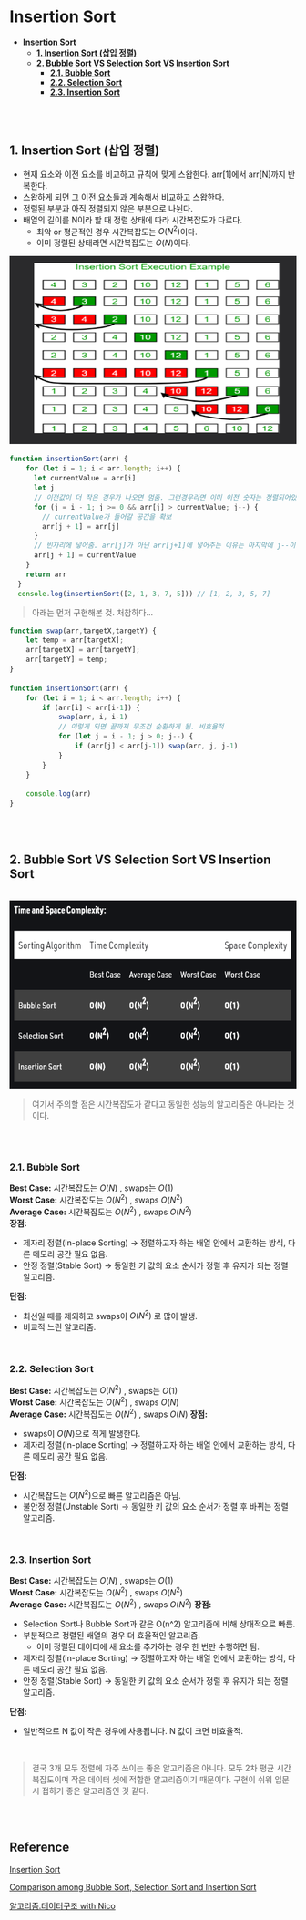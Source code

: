 # **Insertion Sort**
- [**Insertion Sort**](#insertion-sort)
  - [**1. Insertion Sort (삽입 정렬)**](#1-insertion-sort-삽입-정렬)
  - [**2. Bubble Sort VS Selection Sort VS Insertion Sort**](#2-bubble-sort-vs-selection-sort-vs-insertion-sort)
    - [**2.1. Bubble Sort**](#21-bubble-sort)
    - [**2.2. Selection Sort**](#22-selection-sort)
    - [**2.3. Insertion Sort**](#23-insertion-sort)

<br /><br />

## **1. Insertion Sort (삽입 정렬)**
- 현재 요소와 이전 요소를 비교하고 규칙에 맞게 스왑한다. arr[1]에서 arr[N]까지 반복한다.
- 스왑하게 되면 그 이전 요소들과 계속해서 비교하고 스왑한다. 
- 정렬된 부분과 아직 정렬되지 않은 부분으로 나뉜다.
- 배열의 길이를 N이라 할 때 정렬 상태에 따라 시간복잡도가 다르다.
  - 최악 or 평균적인 경우 시간복잡도는 $O(N^2)$이다.
  - 이미 정렬된 상태라면 시간복잡도는 $O(N)$이다.
<img src="..\image\algorithm\insertion-sort\insertion-sort.png" width="600" height="330">

```javascript
function insertionSort(arr) {
    for (let i = 1; i < arr.length; i++) {
      let currentValue = arr[i]
      let j
      // 이전값이 더 작은 경우가 나오면 멈춤. 그런경우라면 이미 이전 숫자는 정렬되어있기 때문에
      for (j = i - 1; j >= 0 && arr[j] > currentValue; j--) {
        // currentValue가 들어갈 공간을 확보
        arr[j + 1] = arr[j]
      }
      // 빈자리에 넣어줌. arr[j]가 아닌 arr[j+1]에 넣어주는 이유는 마지막에 j--이 실행되기 때문
      arr[j + 1] = currentValue
    }
    return arr
  }
  console.log(insertionSort([2, 1, 3, 7, 5])) // [1, 2, 3, 5, 7]
```

> 아래는 먼저 구현해본 것. 처참하다...
```javascript
function swap(arr,targetX,targetY) {
    let temp = arr[targetX];
    arr[targetX] = arr[targetY];
    arr[targetY] = temp;
}

function insertionSort(arr) {
    for (let i = 1; i < arr.length; i++) {
        if (arr[i] < arr[i-1]) {
            swap(arr, i, i-1)
            // 이렇게 되면 끝까지 무조건 순환하게 됨. 비효율적
            for (let j = i - 1; j > 0; j--) {
                if (arr[j] < arr[j-1]) swap(arr, j, j-1)
            }
        }
    }

    console.log(arr)
}
```
<br /><br />

## **2. Bubble Sort VS Selection Sort VS Insertion Sort**

<br />

<img src="..\image\algorithm\insertion-sort\insertion-sort2.png" width="600" height="330">


<br />

>여기서 주의할 점은 시간복잡도가 같다고 동일한 성능의 알고리즘은 아니라는 것이다. 

<br /><br />

### **2.1. Bubble Sort**
**Best Case:** 시간복잡도는 $O(N)$ , swaps는 $O(1)$  
**Worst Case:** 시간복잡도는 $O(N^2)$ , swaps $O(N^2)$  
**Average Case:** 시간복잡도는 $O(N^2)$ , swaps $O(N^2)$  
**장점:** 
- 제자리 정렬(In-place Sorting) $\rightarrow$ 정렬하고자 하는 배열 안에서 교환하는 방식, 다른 메모리 공간 필요 없음.   
- 안정 정렬(Stable Sort) $\rightarrow$ 동일한 키 값의 요소 순서가 정렬 후 유지가 되는 정렬 알고리즘.  
  
**단점:**
- 최선일 때를 제외하고 swaps이 $O(N^2)$ 로 많이 발생.
- 비교적 느린 알고리즘.
  
<br />

### **2.2. Selection Sort**
**Best Case:** 시간복잡도는  $O(N^2)$ , swaps는 $O(1)$  
**Worst Case:** 시간복잡도는 $O(N^2)$ , swaps $O(N)$  
**Average Case:** 시간복잡도는 $O(N^2)$ , swaps $O(N)$ 
**장점:** 
- swaps이 $O(N)$으로 적게 발생한다.
- 제자리 정렬(In-place Sorting) $\rightarrow$ 정렬하고자 하는 배열 안에서 교환하는 방식, 다른 메모리 공간 필요 없음.    
  
  
**단점:**
- 시간복잡도는 $O(N^2)$으로 빠른 알고리즘은 아님.
- 불안정 정렬(Unstable Sort) $\rightarrow$ 동일한 키 값의 요소 순서가 정렬 후 바뀌는 정렬 알고리즘.
  
<br />

### **2.3. Insertion Sort**
**Best Case:** 시간복잡도는 $O(N)$ , swaps는 $O(1)$  
**Worst Case:** 시간복잡도는 $O(N^2)$ , swaps $O(N^2)$  
**Average Case:** 시간복잡도는 $O(N^2)$ , swaps $O(N^2)$ 
**장점:** 
- Selection Sort나 Bubble Sort과 같은 O(n^2) 알고리즘에 비해 상대적으로 빠름.
- 부분적으로 정렬된 배열의 경우 더 효율적인 알고리즘.
  - 이미 정렬된 데이터에 새 요소를 추가하는 경우 한 번만 수행하면 됨.
- 제자리 정렬(In-place Sorting) $\rightarrow$ 정렬하고자 하는 배열 안에서 교환하는 방식, 다른 메모리 공간 필요 없음.    
- 안정 정렬(Stable Sort) $\rightarrow$ 동일한 키 값의 요소 순서가 정렬 후 유지가 되는 정렬 알고리즘.  
  
**단점:**
- 일반적으로 N 값이 작은 경우에 사용됩니다. N 값이 크면 비효율적.
  
<br />

>결국 3개 모두 정렬에 자주 쓰이는 좋은 알고리즘은 아니다. 모두 2차 평균 시간 복잡도이며 작은 데이터 셋에 적합한 알고리즘이기 때문이다. 구현이 쉬워 입문 시 접하기 좋은 알고리즘인 것 같다. 

<br /><br />

## **Reference**<!-- omit in toc -->  
[Insertion Sort](https://www.geeksforgeeks.org/insertion-sort/?ref=lbp)

[Comparison among Bubble Sort, Selection Sort and Insertion Sort](https://www.geeksforgeeks.org/comparison-among-bubble-sort-selection-sort-and-insertion-sort/?ref=rp)

[알고리즘.데이터구조 with Nico](https://www.youtube.com/watch?v=Bor_CRWEIXo&list=PL7jH19IHhOLMdHvl3KBfFI70r9P0lkJwL&index=5) 